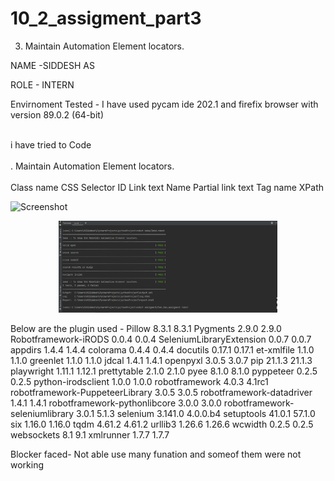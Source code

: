 # 10_2_assigment_part3
3. Maintain Automation Element locators.




NAME  -SIDDESH AS 

ROLE - INTERN

Envirnoment Tested -
I  have used pycam ide  202.1  and firefix browser with version 89.0.2 (64-bit)

<br> i  have tried to Code  <br>
<br>. Maintain Automation Element locators.<br>
<br>     Class name
    CSS Selector
    ID
    Link text
    Name
    Partial link text
    Tag name
    XPath
    <br>


![Screenshot](robotimg.png.png)


<p align="center">
  <img src="https://github.com/siddeshas07/10_2_assigment_part3/blob/eadaed0ef1e1a9b27a4267ec819da43201336636/10_2_assigment.png" width="350" title="hover text">

</p>




Below are the plugin used -
Pillow	8.3.1	8.3.1
Pygments	2.9.0	2.9.0
Robotframework-iRODS	0.0.4	0.0.4
SeleniumLibraryExtension	0.0.7	0.0.7
appdirs	1.4.4	1.4.4
colorama	0.4.4	0.4.4
docutils	0.17.1	0.17.1
et-xmlfile	1.1.0	1.1.0
greenlet	1.1.0	1.1.0
jdcal	1.4.1	1.4.1
openpyxl	3.0.5	3.0.7
pip	21.1.3	21.1.3
playwright	1.11.1	1.12.1
prettytable	2.1.0	2.1.0
pyee	8.1.0	8.1.0
pyppeteer	0.2.5	0.2.5
python-irodsclient	1.0.0	1.0.0
robotframework	4.0.3	4.1rc1
robotframework-PuppeteerLibrary	3.0.5	3.0.5
robotframework-datadriver	1.4.1	1.4.1
robotframework-pythonlibcore	3.0.0	3.0.0
robotframework-seleniumlibrary	3.0.1	5.1.3
selenium	3.141.0	4.0.0.b4
setuptools	41.0.1	57.1.0
six	1.16.0	1.16.0
tqdm	4.61.2	4.61.2
urllib3	1.26.6	1.26.6
wcwidth	0.2.5	0.2.5
websockets	8.1	9.1
xmlrunner	1.7.7	1.7.7




Blocker faced-
Not able use many funation and someof them were not working 
